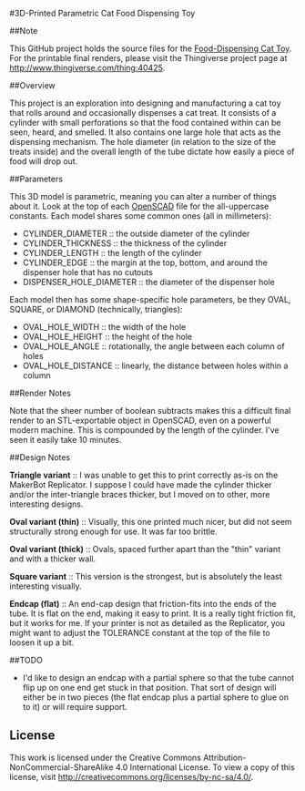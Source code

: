 #3D-Printed Parametric Cat Food Dispensing Toy

##Note

This GitHub project holds the source files for the [Food-Dispensing Cat
Toy](http://www.thingiverse.com/thing:40425).  For the printable 
final renders, please visit the Thingiverse project page at
<http://www.thingiverse.com/thing:40425>.

##Overview

This project is an exploration into designing and manufacturing a cat toy
that rolls around and occasionally dispenses a cat treat.  It consists of a
cylinder with small perforations so that the food contained within can be
seen, heard, and smelled.  It also contains one large hole that acts as the
dispensing mechanism.  The hole diameter (in relation to the size of the
treats inside) and the overall length of the tube dictate how easily a piece
of food will drop out.

##Parameters

This 3D model is parametric, meaning you can alter a number of things about
it.  Look at the top of each [OpenSCAD][] file for the all-uppercase
constants.  Each model shares some common ones (all in millimeters):

- CYLINDER_DIAMETER :: the outside diameter of the cylinder
- CYLINDER_THICKNESS :: the thickness of the cylinder
- CYLINDER_LENGTH :: the length of the cylinder
- CYLINDER_EDGE :: the margin at the top, bottom, and around the dispenser
  hole that has no cutouts
- DISPENSER_HOLE_DIAMETER :: the diameter of the dispenser hole

Each model then has some shape-specific hole parameters, be they OVAL,
SQUARE, or DIAMOND (technically, triangles):

- OVAL_HOLE_WIDTH :: the width of the hole
- OVAL_HOLE_HEIGHT :: the height of the hole
- OVAL_HOLE_ANGLE :: rotationally, the angle between each column of holes
- OVAL_HOLE_DISTANCE :: linearly, the distance between holes within a column

[OpenSCAD]: http://openscad.org

##Render Notes

Note that the sheer number of boolean subtracts makes this a difficult final
render to an STL-exportable object in OpenSCAD, even on a powerful modern
machine.  This is compounded by the length of the cylinder.  I've seen it
easily take 10 minutes.

##Design Notes

**Triangle variant** :: I was unable to get this to print correctly as-is on
the MakerBot Replicator.  I suppose I could have made the cylinder thicker
and/or the inter-triangle braces thicker, but I moved on to other, more
interesting designs.

**Oval variant (thin)** :: Visually, this one printed much nicer, but did not seem
structurally strong enough for use.  It was far too brittle.

**Oval variant (thick)** :: Ovals, spaced further apart than the "thin" variant
and with a thicker wall.

**Square variant** :: This version is the strongest, but is absolutely the
least interesting visually.

**Endcap (flat)** :: An end-cap design that friction-fits into the ends of
the tube.  It is flat on the end, making it easy to print.  It is a really 
tight friction fit, but it works for me.  If your printer is not as 
detailed as the Replicator, you might want to adjust the TOLERANCE constant
at the top of the file to loosen it up a bit.

##TODO

- I'd like to design an endcap with a partial sphere so that the tube cannot
flip up on one end get stuck in that position.  That sort of design will 
either be in two pieces (the flat endcap plus a partial sphere to glue on
to it) or will require support.

## License

This work is licensed under the Creative Commons Attribution-NonCommercial-ShareAlike 4.0 International License. To view a copy of this license, visit <http://creativecommons.org/licenses/by-nc-sa/4.0/>.

